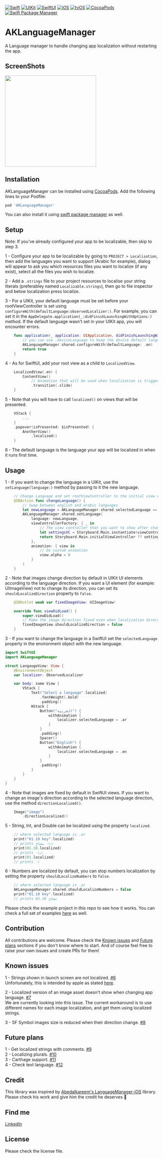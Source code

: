 [![Swift](https://img.shields.io/badge/Swift-5.0+-orange?style=flat-square)](https://img.shields.io/badge/Swift-5.0+-Orange?style=flat-square)
[![UIKit](https://img.shields.io/badge/UIKit-Compatible-red?style=flat-square)](https://img.shields.io/badge/UIKit-Compatible-Red?style=flat-square)
[![SwiftUI](https://img.shields.io/badge/SwiftUI-Compatible-red?style=flat-square)](https://img.shields.io/badge/SwiftUI-Compatible-Red?style=flat-square)
[![iOS](https://img.shields.io/badge/iOS-Platform-blue?style=flat-square)](https://img.shields.io/badge/iOS-Platform-Blue?style=flat-square)
[![tvOS](https://img.shields.io/badge/tvOS-Platform-blue?style=flat-square)](https://img.shields.io/badge/tvOS-Platform-Blue?style=flat-square)
[![CocoaPods](https://img.shields.io/badge/CocoaPods-Support-yellow?style=flat-square)](https://img.shields.io/badge/CocoaPods-Support-Yellow?style=flat-square)
[![Swift Package Manager](https://img.shields.io/badge/Swift_Package_Manager-Support-yellow?style=flat-square)](https://img.shields.io/badge/Swift_Package_Manager-Support-Yellow?style=flat-square)

# AKLanguageManager

A Language manager to handle changing app localization without restarting the app.

## ScreenShots

<img src="https://raw.githubusercontent.com/AmrKoritem/AKLanguageManager/master/README/aklm-example.gif"  width="300">

## Installation

AKLanguageManager can be installed using [CocoaPods](https://cocoapods.org). Add the following lines to your Podfile:
```ruby
pod 'AKLanguageManager'
```

You can also install it using [swift package manager](https://developer.apple.com/documentation/xcode/adding_package_dependencies_to_your_app) as well.

## Setup

Note: If you've already configured your app to be localizable, then skip to step 3.

1 - Configure your app to be localizable by going to `PROJECT > Localisation`, then add the languages you want to support (Arabic for example), dialog will appear to ask you which resources files you want to localize (if any exist), select all the files you wish to localize.

2 - Add a `.strings` file to your project resources to localise your string literals (preferabley named `Localizable.strings`), then go to file inspector and below localization press localize.

3 - For a UIKit, your default language must be set before your rootViewController is set using `configureWith(defaultLanguage:observedLocalizer:)`. For example, you can set it in the `AppDelegate.application(_:didFinishLaunchingWithOptions:)` method. If the default language wasn't set in your UIKit app, you will encounter errors.
```swift
    func application(_ application: UIApplication, didFinishLaunchingWithOptions launchOptions: [UIApplication.LaunchOptionsKey: Any]?) -> Bool {
        // you can use .deviceLanguage to keep the device default language.
        AKLanguageManager.shared.configureWith(defaultLanguage: .en)
        return true
    }
```

4 - As for SwiftUI, add your root view as a child to `LocalizedView`.
```swift
    LocalizedView(.en) {
        ContentView()
            // Animation that will be used when localization is triggered.
            .transition(.slide)
    }
```

5 - Note that you will have to call `localized()` on views that will be presented.
```swift
    VStack {
        ...
    }
    .popover(isPresented: $isPresented) {
        AnotherView()
            .localized()
    }
```

6 - The default language is the language your app will be localized in when it runs first time.

## Usage

1 - If you want to change the language in a UIKit, use the `setLanguage(language:)` method by passing to it the new language.
```swift
    // Change Language and set rootViewController to the initial view controller
    @IBAction func changeLanguage() {
        // Swap between anglish and arabic languages
        let newLanguage = AKLanguageManager.shared.selectedLanguage == .en ? Language.ar : Language.en
        AKLanguageManager.shared.setLanguage(
            language: newLanguage,
            viewControllerFactory: { _ in
                // The view controller that you want to show after changing the language
                let settingsVC = Storyboard.Main.instantiate(viewController: SettingsViewController.self)
                return Storyboard.Main.initialViewController ?? settingsVC
            },
            animation: { view in
                // Do custom animation
                view.alpha = 0
            }
        )
    }
```

2 - Note that images change direction by default in UIKit UI elements according to the language direction. If you want a UI element (for example: UIImageView) not to change its direction, you can set its `shouldLocalizeDirection` property to `false`.
```swift
    @IBOutlet weak var fixedImageView: UIImageView!

    override func viewDidLoad() {
        super.viewDidLoad()
        // Make the image direction fixed even when localization direction change
        fixedImageView.shouldLocalizeDirection = false
    }
```

3 - If you want to change the language in a SwiftUI set the `selectedLanguage` property in the environment object with the new language.
```swift
import SwiftUI
import AKLanguageManager

struct LangaugeView: View {
    @EnvironmentObject
    var localizer: ObservedLocalizer

    var body: some View {
        VStack {
            Text("Select a language".localized)
                .fontWeight(.bold)
                .padding()
            HStack {
                Button("العربية") {
                    withAnimation {
                        localizer.selectedLanguage = .ar
                    }
                }
                .padding()
                Spacer()
                Button("English") {
                    withAnimation {
                        localizer.selectedLanguage = .en
                    }
                }
                .padding()
            }
        }
    }
}
```

4 - Note that images are fixed by default in SwiftUI views. If you want to change an image's direction according to the selected language direction, use the method `directionLocalized()`.
```swift
    Image("image")
        .directionLocalized()
```

5 - String, Int, and Double can be localized using the property `localized`.
```swift
    // where selected language is .ar
    print("01.10 key".localized)
    // prints ٠١٫١٠ مفتاح
    print(01.10.localized)
    // prints ٠١٫١٠
    print(01.localized)
    // prints ٠١
```

6 - Numbers are localized by default, you can stop numbers localization by setting the property `shouldLocalizeNumbers` to `false`.
```swift
    // where selected language is .ar
    AKLanguageManager.shared.shouldLocalizeNumbers = false
    print("01.10 key".localized)
    // prints 01.10 مفتاح
```

Please check the example project in this repo to see how it works. You can check a full set of examples [here](https://github.com/AmrKoritem/AKLibrariesExamples) as well.

## Contribution

All contributions are welcome. Please check the [Known issues](https://github.com/AmrKoritem/AKLanguageManager#known-issues) and [Future plans](https://github.com/AmrKoritem/AKLanguageManager#future-plans) sections if you don't know where to start. And of course feel free to raise your own issues and create PRs for them!

## Known issues

1 - Strings shown in launch screen are not localized. [#6](https://github.com/AmrKoritem/AKLanguageManager/issues/6)<br>
    Unfortunately, this is intended by apple as stated [here](https://developer.apple.com/design/human-interface-guidelines/patterns/launching/#:~:text=Avoid%20including%20text%20on%20your%20launch%20screen.).

2 - Localized version of an image asset doesn't show when changing app language. [#7](https://github.com/AmrKoritem/AKLanguageManager/issues/7)<br>
    We are currently looking into this issue. The current workaround is to use different names for each image localization, and get them using localized strings.
    
3 - SF Symbol images size is reduced when their direction change. [#8](https://github.com/AmrKoritem/AKLanguageManager/issues/8)<br>

## Future plans

1 - Get localized strings with comments. [#9](https://github.com/AmrKoritem/AKLanguageManager/issues/9)<br>
2 - Localizing plurals. [#10](https://github.com/AmrKoritem/AKLanguageManager/issues/10)<br>
3 - Carthage support. [#11](https://github.com/AmrKoritem/AKLanguageManager/issues/11)<br>
4 - Check text language. [#12](https://github.com/AmrKoritem/AKLanguageManager/issues/12)<br>

## Credit

This library was inspired by [Abedalkareem's LanguageManager-iOS](https://github.com/Abedalkareem/LanguageManager-iOS) library. Please check his work and give him the credit he deserves 🚀

## Find me

[LinkedIn](https://www.linkedin.com/in/amr-koritem-976bb0125/)

## License

Please check the license file.
